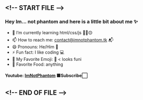 ## \<!-- START FILE -->
### Hey Im... not phantom and here is a little bit about me ✨

- 🌱 I’m currently learning html/css/js 🔴🔵🟡
- 📫 How to reach me: contact@imnotphantom.tk 📬
- 😄 Pronouns: He/Him 👾
- ⚡ Fun fact: I like coding 💻
- 📝 My Favorite Emoji: 👺 < looks funi
- 🍝 Favorite Food: anything

#### Youtube: [ImNotPhantom](https://youtube.com/c/ImNotPhantom) 🟥Subscribe⬜
## \<!-- END OF FILE -->
